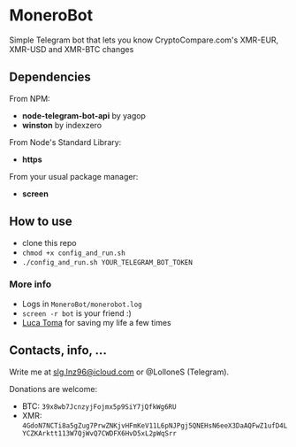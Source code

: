 # MoneroBot
Simple Telegram bot that lets you know CryptoCompare.com's XMR-EUR, XMR-USD and XMR-BTC changes

## Dependencies
From NPM:
* **node-telegram-bot-api** by yagop
* **winston** by indexzero

From Node's Standard Library:
* **https**

From your usual package manager:
* **screen**


## How to use
* clone this repo
* `chmod +x config_and_run.sh`
* `./config_and_run.sh YOUR_TELEGRAM_BOT_TOKEN`

### More info
* Logs in `MoneroBot/monerobot.log`
* `screen -r bot` is your friend :)
* [Luca Toma](https://github.com/tomaluca95) for saving my life a few times


## Contacts, info, ...
Write me at slg.lnz96@icloud.com or @LolloneS (Telegram).

Donations are welcome:
* BTC: `39x8wb7JcnzyjFojmx5p9SiY7jQfkWg6RU`
* XMR: `4GdoN7NCTi8a5gZug7PrwZNKjvHFmKeV11L6pNJPgj5QNEHsN6eeX3DaAQFwZ1ufD4LYCZKArktt113W7QjWvQ7CWDFX6HvD5xL2pWqSrr`
